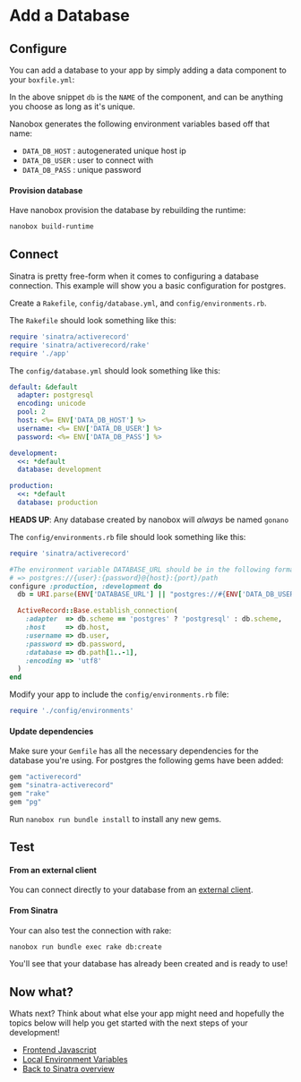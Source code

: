 # Add a Database

## Configure
You can add a database to your app by simply adding a data component to your `boxfile.yml`:

<div class="meta" data-class="snippet" data-optional-components="postgres,mysql,mongo" ></div>

In the above snippet `db` is the `NAME` of the component, and can be anything you choose as long as it's unique.

Nanobox generates the following environment variables based off that name:

* `DATA_DB_HOST` : autogenerated unique host ip
* `DATA_DB_USER` : user to connect with
* `DATA_DB_PASS` : unique password

#### Provision database
Have nanobox provision the database by rebuilding the runtime:

```bash
nanobox build-runtime
```

## Connect
Sinatra is pretty free-form when it comes to configuring a database connection. This example will show you a basic configuration for postgres.

Create a `Rakefile`, `config/database.yml`, and `config/environments.rb`.

The `Rakefile` should look something like this:

<div class="meta" data-class="configFile" data-run="Rakefile"></div>

```rake
require 'sinatra/activerecord'
require 'sinatra/activerecord/rake'
require './app'
```

The `config/database.yml` should look something like this:

<div class="meta" data-class="configFile" data-run="config/database.yml"></div>

```yaml
default: &default
  adapter: postgresql
  encoding: unicode
  pool: 2
  host: <%= ENV['DATA_DB_HOST'] %>
  username: <%= ENV['DATA_DB_USER'] %>
  password: <%= ENV['DATA_DB_PASS'] %>

development:
  <<: *default
  database: development

production:
  <<: *default
  database: production
```

**HEADS UP**: Any database created by nanobox will *always* be named `gonano`

The `config/environments.rb` file should look something like this:

<div class="meta" data-class="configFile" data-run="config/environments.rb"></div>

```ruby
require 'sinatra/activerecord'

#The environment variable DATABASE_URL should be in the following format:
# => postgres://{user}:{password}@{host}:{port}/path
configure :production, :development do
  db = URI.parse(ENV['DATABASE_URL'] || "postgres://#{ENV['DATA_DB_USER']}:#{ENV['DATA_DB_PASS']}@#{ENV['DATA_DB_HOST']}/gonano")

  ActiveRecord::Base.establish_connection(
    :adapter  => db.scheme == 'postgres' ? 'postgresql' : db.scheme,
    :host     => db.host,
    :username => db.user,
    :password => db.password,
    :database => db.path[1..-1],
    :encoding => 'utf8'
  )
end
```

Modify your app to include the `config/environments.rb` file:

```ruby
require './config/environments'
```

#### Update dependencies
Make sure your `Gemfile` has all the necessary dependencies for the database you're using. For postgres the following gems have been added:

```ruby
gem "activerecord"
gem "sinatra-activerecord"
gem "rake"
gem "pg"
```

Run `nanobox run bundle install` to install any new gems.

## Test

#### From an external client
You can connect directly to your database from an <a href="https://docs.nanobox.io/local-dev/managing-local-data/" target="\_blank">external client</a>.

#### From Sinatra
Your can also test the connection with rake:

```bash
nanobox run bundle exec rake db:create
```

You'll see that your database has already been created and is ready to use!

## Now what?
Whats next? Think about what else your app might need and hopefully the topics below will help you get started with the next steps of your development!

* [Frontend Javascript](/ruby/sinatra/frontend-javascript)
* [Local Environment Variables](/ruby/sinatra/local-evars)
* [Back to Sinatra overview](/ruby/sinatra)
